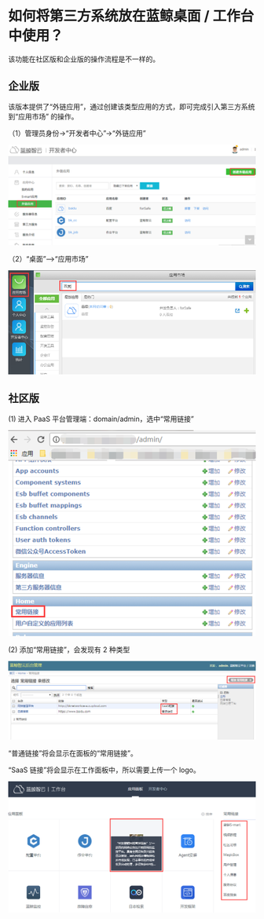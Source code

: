 # 如何将第三方系统放在蓝鲸桌面 / 工作台中使用？

该功能在社区版和企业版的操作流程是不一样的。

## 企业版

该版本提供了“外链应用”，通过创建该类型应用的方式，即可完成引入第三方系统到“应用市场” 的操作。

（1）管理员身份->“开发者中心”->“外链应用”

![-w2020](../assets/image068.png)

（2）“桌面”—>“应用市场”

![-w2020](../assets/image069.png)

## 社区版

(1) 进入 PaaS 平台管理端：domain/admin，选中“常用链接”

![-w2020](../assets/image065.png)

(2) 添加“常用链接”，会发现有 2 种类型

![-w2020](../assets/image066.png)

“普通链接”将会显示在面板的“常用链接”。

“SaaS 链接”将会显示在工作面板中，所以需要上传一个 logo。

![-w2020](../assets/image067.png)
